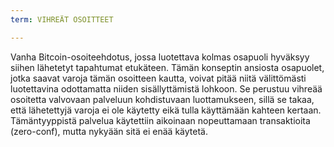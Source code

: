 ```yaml
---
term: VIHREÄT OSOITTEET

---
```

Vanha Bitcoin-osoiteehdotus, jossa luotettava kolmas osapuoli hyväksyy siihen lähetetyt tapahtumat etukäteen. Tämän konseptin ansiosta osapuolet, jotka saavat varoja tämän osoitteen kautta, voivat pitää niitä välittömästi luotettavina odottamatta niiden sisällyttämistä lohkoon. Se perustuu vihreää osoitetta valvovaan palveluun kohdistuvaan luottamukseen, sillä se takaa, että lähetettyjä varoja ei ole käytetty eikä tulla käyttämään kahteen kertaan. Tämäntyyppistä palvelua käytettiin aikoinaan nopeuttamaan transaktioita (zero-conf), mutta nykyään sitä ei enää käytetä.